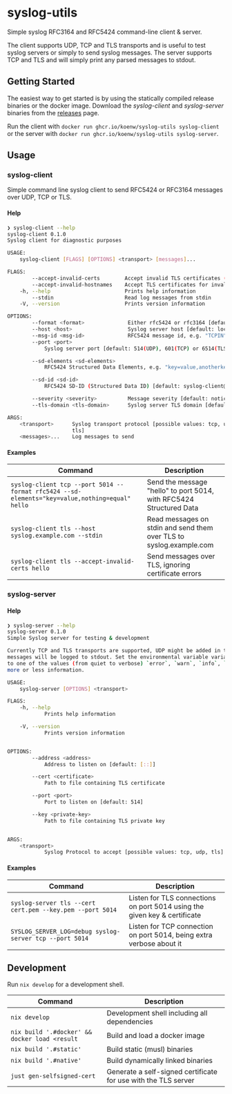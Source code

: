 # syslog-utils

Simple syslog RFC3164 and RFC5424 command-line client & server.

The client supports UDP, TCP and TLS transports and is useful to test syslog
servers or simply to send syslog messages. The server supports TCP and TLS and
will simply print any parsed messages to stdout.


## Getting Started

The easiest way to get started is by using the statically compiled release
binaries or the docker image. Download the *syslog-client* and *syslog-server*
binaries from the [releases](https://github.com/koenw/syslog-utils/releases)
page.

Run the client with `docker run ghcr.io/koenw/syslog-utils syslog-client` or
the server with `docker run ghcr.io/koenw/syslog-utils syslog-server`.


## Usage


### syslog-client

Simple command line syslog client to send RFC5424 or RFC3164 messages over UDP,
TCP or TLS.


#### Help

```sh
❯ syslog-client --help
syslog-client 0.1.0
Syslog client for diagnostic purposes

USAGE:
    syslog-client [FLAGS] [OPTIONS] <transport> [messages]...

FLAGS:
        --accept-invalid-certs        Accept invalid TLS certificates (insecure!)
        --accept-invalid-hostnames    Accept TLS certificates for invalid hostnames (insecure!)
    -h, --help                        Prints help information
        --stdin                       Read log messages from stdin
    -V, --version                     Prints version information

OPTIONS:
        --format <format>              Either rfc5424 or rfc3164 [default: rfc3164]
        --host <host>                  Syslog server host [default: localhost]
        --msg-id <msg-id>              RFC5424 message id, e.g. "TCPIN"
        --port <port>
            Syslog server port [default: 514(UDP), 601(TCP) or 6514(TLS)]

        --sd-elements <sd-elements>
            RFC5424 Structured Data Elements, e.g. "key=value,anotherkey=anothervalue"

        --sd-id <sd-id>
            RFC5424 SD-ID (Structured Data ID) [default: syslog-client@1234]

        --severity <severity>          Message severity [default: notice]
        --tls-domain <tls-domain>      Syslog server TLS domain [default: syslog server host]

ARGS:
    <transport>      Syslog transport protocol [possible values: tcp, udp,
                     tls]
    <messages>...    Log messages to send
```


#### Examples

| Command | Description |
| --- | --- |
| `syslog-client tcp --port 5014 --format rfc5424 --sd-elements="key=value,nothing=equal" hello` | Send the message "hello" to port 5014, with RFC5424 Structured Data |
| `syslog-client tls --host syslog.example.com --stdin` | Read messages on stdin and send them over TLS to syslog.example.com |
| `syslog-client tls --accept-invalid-certs hello` | Send messages over TLS, ignoring certificate errors |


### syslog-server


#### Help

```sh
❯ syslog-server --help
syslog-server 0.1.0
Simple Syslog server for testing & development

Currently TCP and TLS transports are supported, UDP might be added in the future. Received
messages will be logged to stdout. Set the environmental variable variable `SYSLOG_SERVER_LOG`
to one of the values (from quiet to verbose) `error`, `warn`, `info`, `debug` or `trace` to log
more or less information.

USAGE:
    syslog-server [OPTIONS] <transport>

FLAGS:
    -h, --help
            Prints help information

    -V, --version
            Prints version information


OPTIONS:
        --address <address>
            Address to listen on [default: [::]]

        --cert <certificate>
            Path to file containing TLS certificate

        --port <port>
            Port to listen on [default: 514]

        --key <private-key>
            Path to file containing TLS private key


ARGS:
    <transport>
            Syslog Protocol to accept [possible values: tcp, udp, tls]
```


#### Examples

| Command | Description |
| --- | --- |
| `syslog-server tls --cert cert.pem --key.pem --port 5014` | Listen for TLS connections on port 5014 using the given key & certificate |
| `SYSLOG_SERVER_LOG=debug syslog-server tcp --port 5014` | Listen for TCP connection on port 5014, being extra verbose about it |


## Development

Run `nix develop` for a development shell.

| Command | Description |
| --- | --- |
| `nix develop` | Development shell including all dependencies |
| `nix build '.#docker' && docker load <result` | Build and load a docker image |
| `nix build '.#static'` | Build static (musl) binaries |
| `nix build '.#native'` | Build dynamically linked binaries |
| `just gen-selfsigned-cert` | Generate a self-signed certificate for use with the TLS server |
